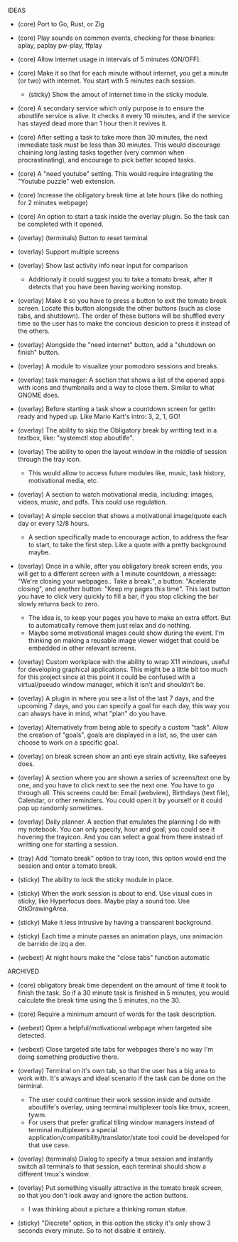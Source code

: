 IDEAS


* (core) Port to Go, Rust, or Zig
* (core) Play sounds on common events, checking for these binaries: aplay, paplay pw-play, ffplay
* (core) Allow internet usage in intervals of 5 minutes (ON/OFF).
* (core) Make it so that for each minute without internet, you get a minute (or two) with internet. You start with 5 minutes each session.
    * (sticky) Show the amout of internet time in the sticky module.
* (core) A secondary service which only purpose is to ensure the aboutlife service is alive. It checks it every 10 minutes, and if the service has stayed dead more than 1 hour then it revives it.
* (core) After setting a task to take more than 30 minutes, the next immediate task must be less than 30 minutes. This would discourage chaining long lasting tasks together (very common when procrastinating), and encourage to pick better scoped tasks.
* (core) A "need youtube" setting. This would require integrating the "Youtube puzzle" web extension.
* (core) Increase the obligatory break time at late hours (like do nothing for 2 minutes webpage)
* (core) An option to start a task inside the overlay plugin. So the task can be completed with it opened.


* (overlay) (terminals) Button to reset terminal
* (overlay) Support multiple screens
* (overlay) Show last activity info near input for comparison
    * Additionaly it could suggest you to take a tomato break, after it detects that you have been having working nonstop.
* (overlay) Make it so you have to press a button to exit the tomato break screen. Locate this button alongside the other buttons (such as close tabs, and shutdown). The order of these buttons will be shuffled every time so the user has to make the concious desicion to press it instead of the others.
* (overlay) Alongside the "need internet" button, add a "shutdown on finish" button.
* (overlay) A module to visualize your pomodoro sessions and breaks.
* (overlay) task manager: A section that shows a list of the opened apps with icons and thumbnails and a way to close them. Similar to what GNOME does.
* (overlay) Before starting a task show a countdown screen for gettin ready and hyped up. Like Mario Kart's intro: 3, 2, 1, GO!
* (overlay) The ability to skip the Obligatory break by writting text in a textbox, like: "systemctl stop aboutlife".
* (overlay) The ability to open the layout window in the middle of session through the tray icon.
    * This would allow to access future modules like, music, task history, motivational media, etc.
* (overlay) A section to watch motivational media, including: images, videos, music, and pdfs. This could use regulation.
* (overlay) A simple seccion that shows a motivational image/quote each day or every 12/8 hours.
    * A section specifically made to encourage action, to address the fear to start, to take the first step. Like a quote with a pretty background maybe.
* (overlay) Once in a while, after you obligatory break screen ends, you will get to a different screen with a 1 minute countdown, a message: "We're closing your webpages.. Take a break.", a button: "Acelerate closing", and another button: "Keep my pages this time". This last button you have to click very quickly to fill a bar, if you stop clicking the bar slowly returns back to zero.
    * The idea is, to keep your pages you have to make an extra effort. But to automatically remove them just relax and do nothing.
    * Maybe some motivational images could show during the event. I'm thinking on making a reusable image viewer widget that could be embedded in other relevant screens.
* (overlay) Custom workplace with the ability to wrap X11 windows, useful for developing graphical applications. This might be a little bit too much for this project since at this point it could be confused with a virtual/pseudo window manager, which it isn't and shouldn't be.
* (overlay) A plugin in where you see a list of the last 7 days, and the upcoming 7 days, and you can specify a goal for each day, this way you can always have in mind, what "plan" do you have.
* (overlay) Alternatively from being able to specify a custom "task". Allow the creation of "goals", goals are displayed in a list, so, the user can choose to work on a specific goal.
* (overlay) on break screen show an anti eye strain activity, like safeeyes does.
* (overlay) A section where you are shown a series of screens/text one by one, and you have to click next to see the next one. You have to go through all. This screens could be: Email (webview), Birthdays (text file), Calendar, or other reminders. You could open it by yourself or it could pop up randomly sometimes.
* (overlay) Daily planner. A section that emulates the planning I do with my notebook. You can only specify, hour and goal; you could see it hovering the trayicon. And you can select a goal from there instead of writting one for starting a session.


* (tray) Add "tomato break" option to tray icon, this option would end the session and enter a tomato break.
* (sticky) The ability to lock the sticky module in place.
* (sticky) When the work session is about to end. Use visual cues in sticky, like Hyperfocus does. Maybe play a sound too. Use GtkDrawingArea.
* (sticky) Make it less intrusive by having a transparent background.
* (sticky) Each time a minute passes an animation plays, una animación de barrido de izq a der.
* (webext) At night hours make the "close tabs" function automatic


ARCHIVED


* (core) obligatory break time dependent on the amount of time it took to finish the task. So if a 30 minute task is finished in 5 minutes, you would calculate the break time using the 5 minutes, no the 30.
* (core) Require a minimum amount of words for the task description.
* (webext) Open a helpful/motivational webpage when targeted site detected.
* (webext) Close targeted site tabs for webpages there's no way I'm doing something productive there.


* (overlay) Terminal on it's own tab, so that the user has a big area to work with. It's always and ideal scenario if the task can be done on the terminal.
    * The user could continue their work session inside and outside aboutlife's overlay, using terminal multiplexer tools like tmux, screen, tywm.
    * For users that prefer grafical tiling window managers instead of terminal multiplexers a special application/compatibility/translator/state tool could be developed for that use case.
* (overlay) (terminals) Dialog to specify a tmux session and instantly switch all terminals to that session, each terminal should show a different tmux's window.
* (overlay) Put something visually attractive in the tomato break screen, so that you don't look away and ignore the action buttons.
    * I was thinking about a picture a thinking roman statue.


* (sticky) "Discrete" option, in this option the sticky it's only show 3 seconds every minute. So to not disable it entirely.
